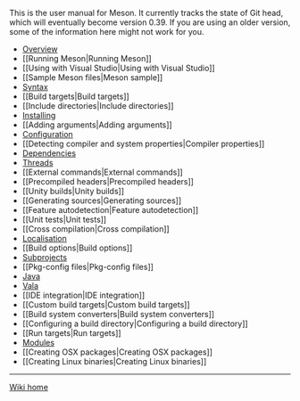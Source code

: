 This is the user manual for Meson. It currently tracks the state of Git head, which will eventually become version 0.39. If you are using an older version, some of the information here might not work for you.

* [Overview](Overview)
* [[Running Meson|Running Meson]]
* [[Using with Visual Studio|Using with Visual Studio]]
* [[Sample Meson files|Meson sample]]
* [Syntax](Syntax)
* [[Build targets|Build targets]]
* [[Include directories|Include directories]]
* [Installing](Installing)
* [[Adding arguments|Adding arguments]]
* [Configuration](Configuration)
* [[Detecting compiler and system properties|Compiler properties]]
* [Dependencies](Dependencies)
* [Threads](Threads)
* [[External commands|External commands]]
* [[Precompiled headers|Precompiled headers]]
* [[Unity builds|Unity builds]]
* [[Generating sources|Generating sources]]
* [[Feature autodetection|Feature autodetection]]
* [[Unit tests|Unit tests]]
* [[Cross compilation|Cross compilation]]
* [Localisation](Localisation)
* [[Build options|Build options]]
* [Subprojects](Subprojects)
* [[Pkg-config files|Pkg-config files]]
* [Java](Java)
* [Vala](Vala)
* [[IDE integration|IDE integration]]
* [[Custom build targets|Custom build targets]]
* [[Build system converters|Build system converters]]
* [[Configuring a build directory|Configuring a build directory]]
* [[Run targets|Run targets]]
* [Modules](Modules)
* [[Creating OSX packages|Creating OSX packages]]
* [[Creating Linux binaries|Creating Linux binaries]]

----

[Wiki home](Home)